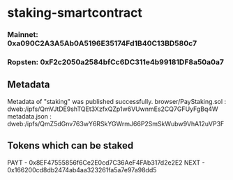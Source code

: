 # staking-smartcontract

### Mainnet: 0xa090C2A3A5Ab0A5196E35174Fd1B40C13BD580c7
### Ropsten: 0xF2c2050a2584bfCc6DC311e4b99181DF8a50a0a7

## Metadata
Metadata of "staking" was published successfully.
browser/PayStaking.sol :
dweb:/ipfs/QmVJtDE9shTQEt3XzfxQZp1w6VUwnmEs2CQ7GFUyFgBq4W
metadata.json :
dweb:/ipfs/QmZ5dGnv763wY6RSkYGWrmJ66P2SmSkWubw9VhA12uVP3F

## Tokens which can be staked

PAYT - 0x8EF47555856f6Ce2E0cd7C36AeF4FAb317d2e2E2
NEXT - 0x166200cd8db2474ab4aa323261fa5a7e97a98dd5
